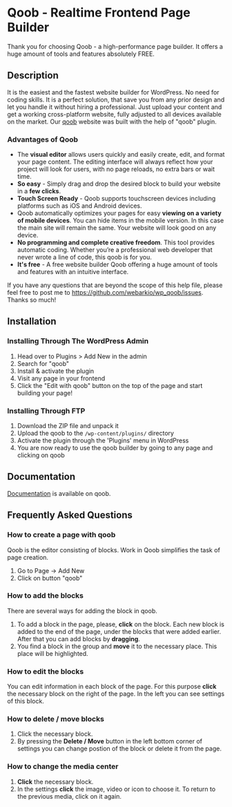 Qoob - Realtime Frontend Page Builder
====================================

Thank you for choosing Qoob - a high-performance page builder.
It offers a huge amount of tools and features absolutely FREE.


Description
-----------

It is the easiest and the fastest website builder for WordPress. No need for coding skills. It is a perfect solution, that save you from any prior design and let you handle it without hiring a professional. Just upload your content and get a working cross-platform website, fully adjusted to all devices available on the market. Our [qoob](http://webark.com/qoob/) website was built with the help of "qoob" plugin.

### Advantages of Qoob

*   The **visual editor** allows users quickly and easily create, edit, and format your page content. The editing interface will always reflect how your project will look for users, with no page reloads, no extra bars or wait time.
*   **So easy** - Simply drag and drop the desired block to build your website in a **few clicks**.
*   **Touch Screen Ready** - Qoob supports touchscreen devices including platforms such as iOS and Android devices.
*   Qoob automatically optimizes your pages for easy **viewing on a variety of mobile devices**. You can hide items in the mobile version. In this case the main site will remain the same. Your website will look good on any device.
*   **No programming and complete creative freedom**. This tool provides automatic coding. Whether you’re a professional web developer that never wrote a line of code, this qoob is for you.
*   **It's free** - A free website builder Qoob offering a huge amount of tools and features with an intuitive interface.

If you have any questions that are beyond the scope of this help file, please feel free to post me to <https://github.com/webarkio/wp_qoob/issues>. Thanks so much!

Installation
------------

### Installing Through The WordPress Admin

1. Head over to Plugins > Add New in the admin
2. Search for "qoob"
3. Install & activate the plugin
4. Visit any page in your frontend
5. Click the "Edit with qoob" button on the top of the page and start building your page!

### Installing Through FTP

1. Download the ZIP file and unpack it
2. Upload the qoob to the `/wp-content/plugins/` directory
3. Activate the plugin through the 'Plugins' menu in WordPress
4. You are now ready to use the qoob builder by going to any page and clicking on qoob

Documentation
-------------

[Documentation](http://webark.com/qoob/docs) is available on qoob.

Frequently Asked Questions
--------------------------

### How to create a page with qoob
Qoob is the editor consisting of blocks. Work in Qoob simplifies the task of page creation.

1. Go to Page -> Add New
2. Click on button "qoob"

### How to add the blocks

There are several ways for adding the block in qoob.

1. To add a block in the page, please, **click** on the block. Each new block is added to the end of the page, under the blocks that were added earlier. After that you can add blocks by **dragging**.
2. You find a block in the group and **move** it to the necessary place. This place will be highlighted.

### How to edit the blocks
You can edit information in each block of the page. For this purpose **click** the necessary block on the right of the page. In the left you can see settings of this block.

### How to delete / move blocks
1. Click the necessary block.
2. By pressing the **Delete / Move** button in the left bottom corner of settings you can change postion of the block or delete it from the page.

### How to change the media center
1. **Click** the necessary block.
2. In the settings **click** the image, video or icon to choose it. To return to the previous media, click on it again.